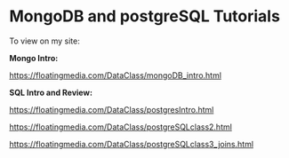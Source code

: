 # MongoDB and postgreSQL Tutorials

To view on my site:

**Mongo Intro:**

https://floatingmedia.com/DataClass/mongoDB_intro.html

**SQL Intro and Review:**

https://floatingmedia.com/DataClass/postgresIntro.html

https://floatingmedia.com/DataClass/postgreSQLclass2.html

https://floatingmedia.com/DataClass/postgreSQLclass3_joins.html

